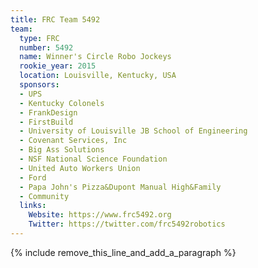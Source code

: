```yaml
---
title: FRC Team 5492
team:
  type: FRC
  number: 5492
  name: Winner's Circle Robo Jockeys
  rookie_year: 2015
  location: Louisville, Kentucky, USA
  sponsors:
  - UPS
  - Kentucky Colonels
  - FrankDesign
  - FirstBuild
  - University of Louisville JB School of Engineering
  - Covenant Services, Inc
  - Big Ass Solutions
  - NSF National Science Foundation
  - United Auto Workers Union
  - Ford
  - Papa John's Pizza&Dupont Manual High&Family
  - Community
  links:
    Website: https://www.frc5492.org
    Twitter: https://twitter.com/frc5492robotics
---
```


{% include remove_this_line_and_add_a_paragraph %}